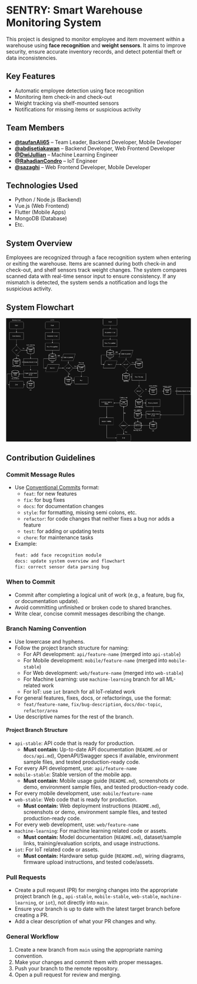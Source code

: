 # SENTRY: Smart Warehouse Monitoring System

This project is designed to monitor employee and item movement within a warehouse using **face recognition** and **weight sensors**. It aims to improve security, ensure accurate inventory records, and detect potential theft or data inconsistencies.

## Key Features
- Automatic employee detection using face recognition
- Monitoring item check-in and check-out
- Weight tracking via shelf-mounted sensors
- Notifications for missing items or suspicious activity

## Team Members
- **[@taufanAli65](https://github.com/taufanAli65)** – Team Leader, Backend Developer, Mobile Developer  
- **[@abdisetiakawan](https://github.com/abdisetiakawan)** – Backend Developer, Web Frontend Developer  
- **[@DwiJullian](https://github.com/DwiJullian)** – Machine Learning Engineer  
- **[@RahadianCondro](https://github.com/RahadianCondro)** – IoT Engineer  
- **[@sazaghi](https://github.com/sazaghi)** – Web Frontend Developer, Mobile Developer 

## Technologies Used
- Python / Node.js (Backend)
- Vue.js (Web Frontend)
- Flutter (Mobile Apps)
- MongoDB (Database)
- Etc.

## System Overview
Employees are recognized through a face recognition system when entering or exiting the warehouse. Items are scanned during both check-in and check-out, and shelf sensors track weight changes. The system compares scanned data with real-time sensor input to ensure consistency. If any mismatch is detected, the system sends a notification and logs the suspicious activity.

## System Flowchart

![System Flowchart](docs/flowchart.jpg)

## Contribution Guidelines

### Commit Message Rules
- Use [Conventional Commits](https://www.conventionalcommits.org/) format:
  - `feat`: for new features
  - `fix`: for bug fixes
  - `docs`: for documentation changes
  - `style`: for formatting, missing semi colons, etc.
  - `refactor`: for code changes that neither fixes a bug nor adds a feature
  - `test`: for adding or updating tests
  - `chore`: for maintenance tasks
- Example:  
  ```
  feat: add face recognition module
  docs: update system overview and flowchart
  fix: correct sensor data parsing bug
  ```

### When to Commit
- Commit after completing a logical unit of work (e.g., a feature, bug fix, or documentation update).
- Avoid committing unfinished or broken code to shared branches.
- Write clear, concise commit messages describing the change.

### Branch Naming Convention
- Use lowercase and hyphens.
- Follow the project branch structure for naming:
  - For API development: `api/feature-name` (merged into `api-stable`)
  - For Mobile development: `mobile/feature-name` (merged into `mobile-stable`)
  - For Web development: `web/feature-name` (merged into `web-stable`)
  - For Machine Learning: use `machine-learning` branch for all ML-related work
  - For IoT: use `iot` branch for all IoT-related work
- For general features, fixes, docs, or refactorings, use the format:  
  - `feat/feature-name`, `fix/bug-description`, `docs/doc-topic`, `refactor/area`
- Use descriptive names for the rest of the branch.

#### Project Branch Structure
- `api-stable`: API code that is ready for production.
  - **Must contain:** Up-to-date API documentation (`README.md` or `docs/api.md`), OpenAPI/Swagger specs if available, environment sample files, and tested production-ready code.
- For every API development, use: `api/feature-name`
- `mobile-stable`: Stable version of the mobile app.
  - **Must contain:** Mobile usage guide (`README.md`), screenshots or demo, environment sample files, and tested production-ready code.
- For every mobile development, use: `mobile/feature-name`
- `web-stable`: Web code that is ready for production.
  - **Must contain:** Web deployment instructions (`README.md`), screenshots or demo, environment sample files, and tested production-ready code.
- For every web development, use: `web/feature-name`
- `machine-learning`: For machine learning related code or assets.
  - **Must contain:** Model documentation (`README.md`), dataset/sample links, training/evaluation scripts, and usage instructions.
- `iot`: For IoT related code or assets.
  - **Must contain:** Hardware setup guide (`README.md`), wiring diagrams, firmware upload instructions, and tested code/assets.

### Pull Requests
- Create a pull request (PR) for merging changes into the appropriate project branch (e.g., `api-stable`, `mobile-stable`, `web-stable`, `machine-learning`, or `iot`), not directly into `main`.
- Ensure your branch is up to date with the latest target branch before creating a PR.
- Add a clear description of what your PR changes and why.

### General Workflow
1. Create a new branch from `main` using the appropriate naming convention.
2. Make your changes and commit them with proper messages.
3. Push your branch to the remote repository.
4. Open a pull request for review and merging.
